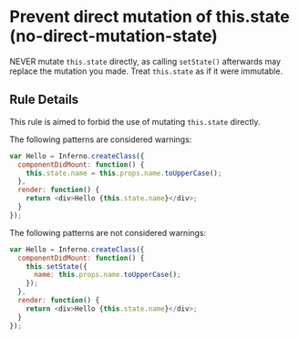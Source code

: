 # Prevent direct mutation of this.state (no-direct-mutation-state)

NEVER mutate `this.state` directly, as calling `setState()` afterwards may replace
the mutation you made. Treat `this.state` as if it were immutable.

## Rule Details

This rule is aimed to forbid the use of mutating `this.state` directly.

The following patterns are considered warnings:

```js
var Hello = Inferno.createClass({
  componentDidMount: function() {
    this.state.name = this.props.name.toUpperCase();
  },
  render: function() {
    return <div>Hello {this.state.name}</div>;
  }
});
```


The following patterns are not considered warnings:

```js
var Hello = Inferno.createClass({
  componentDidMount: function() {
    this.setState({
      name: this.props.name.toUpperCase();
    });
  },
  render: function() {
    return <div>Hello {this.state.name}</div>;
  }
});
```
